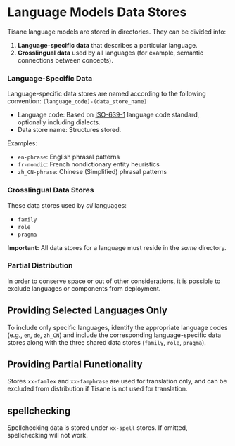 # Language Models Data Stores

Tisane language models are stored in directories. They can be divided into:

1. **Language-specific data** that describes a particular language.
2. **Crosslingual data** used by all languages (for example, semantic connections between concepts).

### Language-Specific Data


Language-specific data stores are named according to the following convention: `(language_code)-(data_store_name)`

*   Language code: Based on <a href="https://en.wikipedia.org/wiki/List_of_ISO_639-1_codes" target="_blank">ISO-639-1</a> language code standard, optionally including dialects.
*   Data store name: Structures stored.

Examples:

*   `en-phrase`: English phrasal patterns
*   `fr-nondic`: French nondictionary entity heuristics
*   `zh_CN-phrase`: Chinese (Simplified) phrasal patterns

### Crosslingual Data Stores

These data stores used by *all* languages:

*   `family`
*   `role`
*   `pragma`

**Important:** All data stores for a language must reside in the *same* directory.

### Partial Distribution

In order to conserve space or out of other considerations, it is possible to exclude languages or components from deployment.

## Providing Selected Languages Only

To include only specific languages, identify the appropriate language codes (e.g., `en`, `de`, `zh_CN`) and include the corresponding language-specific data stores along with the three shared data stores (`family`, `role`, `pragma`).

## Providing Partial Functionality

Stores `xx-famlex` and `xx-famphrase` are used for translation only, and can be excluded from distribution if Tisane is not used for translation.

## spellchecking

Spellchecking data is stored under `xx-spell` stores. If omitted, spellchecking will not work.